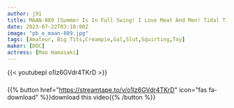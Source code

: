 ```yaml
---
author: j91
title: MAAN-889 [Summer Is In Full Swing! I Love Meat And Men! Tidal Tide! Whale Carnivorous Beauty Appeared! ! ] [F~G Still Growing Fluffy Beautiful Big Breasts] [Anyone Can Do It! ? How To Squirt By Whale Beauty! ] [Great Ecstasy With Chickny Toys! No Hand Tide Injection] [Milk Shot! Butt Shot! Arm Shot! Creampie! Chaos Indeed! Massive Ejaculation 5 Consecutive Shots Covered With Tide And Semen! ! ! ! ! ] [Mao] (Mao Hamasaki)
date: 2023-07-22T03:10:00Z
image: "pb_e_maan-889.jpg"
tags: [Amateur, Big Tits,Creampie,Gal,Slut,Squirting,Toy]
maker: [DOC]
actress: [Mao Hamasaki]
---
```



{{< youtubepl o1lz6GVdr4TKrD >}}
###

{{% button href="https://streamtape.to/v/o1lz6GVdr4TKrD" icon="fas fa-download" %}}download this video{{% /button %}}

